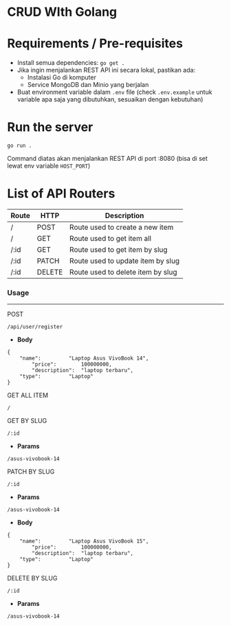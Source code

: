 # CRUD WIth Golang

# Requirements / Pre-requisites

- Install semua dependencies: `go get .`
- Jika ingin menjalankan REST API ini secara lokal, pastikan ada:
  - Instalasi Go di komputer
  - Service MongoDB dan Minio yang berjalan
- Buat environment variable dalam `.env` file (check `.env.example` untuk variable apa saja yang dibutuhkan, sesuaikan dengan kebutuhan)

# Run the server

`go run .`

Command diatas akan menjalankan REST API di port :8080 (bisa di set lewat env variable `HOST_PORT`)

# List of API Routers

| Route | HTTP   | Description                       |
| ----- | ------ | --------------------------------- |
| /     | POST   | Route used to create a new item   |
| / | GET    | Route used to get item all        |
| /:id  | GET    | Route used to get item by slug    |
| /:id  | PATCH  | Route used to update item by slug |
| /:id  | DELETE | Route used to delete item by slug |

### Usage

---

POST

`/api/user/register `

- **Body**

```
{
    "name":         "Laptop Asus VivoBook 14",
		"price":        100000000,
		"description":  "laptop terbaru",
    "type":         "Laptop"
}
```

GET ALL ITEM

`/`

GET BY SLUG

`/:id`

- **Params**

```
/asus-vivobook-14
```

PATCH BY SLUG

`/:id`

- **Params**

```
/asus-vivobook-14
```

- **Body**

```
{
    "name":         "Laptop Asus VivoBook 15",
		"price":        100000000,
		"description":  "laptop terbaru",
    "type":         "Laptop"
}
```

DELETE BY SLUG

`/:id`

- **Params**

```
/asus-vivobook-14
```
